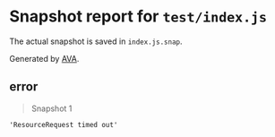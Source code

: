 # Snapshot report for `test/index.js`

The actual snapshot is saved in `index.js.snap`.

Generated by [AVA](https://avajs.dev).

## error

> Snapshot 1

    'ResourceRequest timed out'
